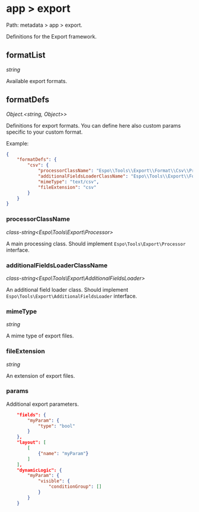 # app > export

Path: metadata > app > export.

Definitions for the Export framework.

## formatList

*string*

Available export formats.

## formatDefs

*Object.<string, Object\>\>*

Definitions for export formats. You can define here also custom params specific to your custom format.

Example:

```json
{
    "formatDefs": {
        "csv": {
            "processorClassName": "Espo\\Tools\\Export\\Format\\Csv\\Processor",
            "additionalFieldsLoaderClassName": "Espo\\Tools\\Export\\Format\\Csv\\AdditionalFieldsLoader",
            "mimeType": "text/csv",
            "fileExtension": "csv"
        }
    }
}
```

### processorClassName

*class-string<Espo\Tools\Export\Processor\>*

A main processing class. Should implement `Espo\Tools\Export\Processor` interface.

### additionalFieldsLoaderClassName

*class-string<Espo\Tools\Export\AdditionalFieldsLoader\>*

An additional field loader class. Should implement `Espo\Tools\Export\AdditionalFieldsLoader` interface.

### mimeType

*string*

A mime type of export files.

### fileExtension

*string*

An extension of export files.

### params

Additional export parameters.

```json
    "fields": {
        "myParam": {
            "type": "bool"
        }
    },
    "layout": [
        [
            {"name": "myParam"}
        ]
    ],
    "dynamicLogic": {
        "myParam": {
            "visible": {
                "conditionGroup": []
            }
        }
    }
```
